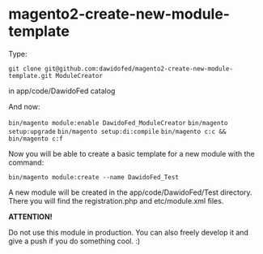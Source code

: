 # magento2-create-new-module-template

Type:

``git clone git@github.com:dawidofed/magento2-create-new-module-template.git ModuleCreator``

in app/code/DawidoFed catalog

And now:

``bin/magento module:enable DawidoFed_ModuleCreator``
``bin/magento setup:upgrade``
``bin/magento setup:di:compile``
``bin/magento c:c && bin/magento c:f``

Now you will be able to create a basic template for a new module with the command:

``bin/magento module:create --name DawidoFed_Test``

A new module will be created in the app/code/DawidoFed/Test directory. There you will find the registration.php and etc/module.xml files.

**ATTENTION!**

Do not use this module in production. You can also freely develop it and give a push if you do something cool. :)

